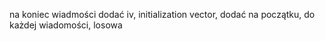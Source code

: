 na koniec wiadmości dodać iv, initialization vector, dodać na początku, do każdej wiadomości, losowa